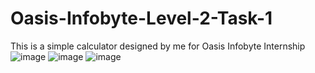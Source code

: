 # Oasis-Infobyte-Level-2-Task-1
This is a simple calculator designed by me for Oasis Infobyte Internship
![image](https://user-images.githubusercontent.com/65328387/175552507-feede38e-21ec-4534-8935-89e48f0ad8e3.png)
![image](https://user-images.githubusercontent.com/65328387/175552576-153c199a-daa8-49ad-8ff5-edc9faf11348.png)
![image](https://user-images.githubusercontent.com/65328387/175552598-8e57dae1-f4c7-4ac6-a655-d16ac6f0df17.png)
